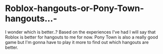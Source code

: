 # Roblox-hangouts-or-Pony-Town-hangouts...-
I wonder which is better..? Based on the experiences I've had I will say that Roblox is better for hangouts to me for now. Pony Town is also a really good game but I'm gonna have to play it more to find out which hangouts are better.
